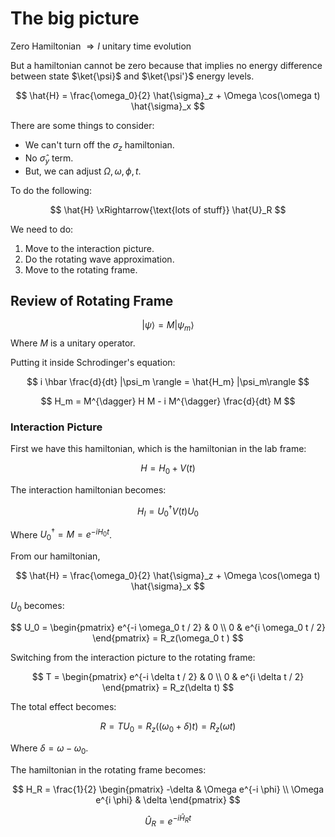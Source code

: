 # The big picture

Zero Hamiltonian $\Rightarrow I$ unitary time evolution

But a hamiltonian cannot be zero because that implies no energy difference between state $\ket{\psi}$ and $\ket{\psi'}$ energy levels.

$$
\hat{H} = \frac{\omega_0}{2} \hat{\sigma}_z + \Omega \cos(\omega t) \hat{\sigma}_x
$$

There are some things to consider:
- We can't turn off the $\sigma_z$ hamiltonian.
- No $\hat{\sigma}_y$ term.
- But, we can adjust $\Omega, \omega, \phi, t$.

To do the following:

$$
\hat{H} \xRightarrow{\text{lots of stuff}} \hat{U}_R
$$

We need to do:

1. Move to the interaction picture.
2. Do the rotating wave approximation.
3. Move to the rotating frame.

## Review of Rotating Frame

$$
|\psi\rangle = M |\psi_m\rangle
$$
Where $M$ is a unitary operator.

Putting it inside Schrodinger's equation:

$$
i \hbar \frac{d}{dt} |\psi_m \rangle = \hat{H_m} |\psi_m\rangle
$$

$$
H_m = M^{\dagger} H M - i M^{\dagger} \frac{d}{dt} M
$$

### Interaction Picture

First we have this hamiltonian, which is the hamiltonian in the lab frame:

$$
H = H_0 + V(t)
$$

The interaction hamiltonian becomes:

$$
H_I = U_0^{\dagger} V(t) U_0
$$

Where $U_0^\dagger = M = e^{-i H_0 t}$.

From our hamiltonian, 

$$
\hat{H} = \frac{\omega_0}{2} \hat{\sigma}_z + \Omega \cos(\omega t) \hat{\sigma}_x
$$

$U_0$ becomes:

$$
U_0 = \begin{pmatrix}
e^{-i \omega_0 t / 2} & 0 \\
0 & e^{i \omega_0 t / 2}
\end{pmatrix} = R_z(\omega_0 t )
$$

Switching from the interaction picture to the rotating frame:

$$
T = \begin{pmatrix}
e^{-i \delta t / 2} & 0 \\
0 & e^{i \delta t / 2}
\end{pmatrix} = R_z(\delta t)
$$

The total effect becomes:

$$
R = T U_0 = R_z((\omega_0 + \delta) t) = R_z(\omega t)
$$

Where $\delta = \omega - \omega_0$.

The hamiltonian in the rotating frame becomes:

$$
H_R = \frac{1}{2} \begin{pmatrix}
-\delta & \Omega e^{-i \phi} \\
\Omega e^{i \phi} & \delta
\end{pmatrix}
$$

$$
\hat{U}_R = e^{-i \hat{H}_R t}
$$
